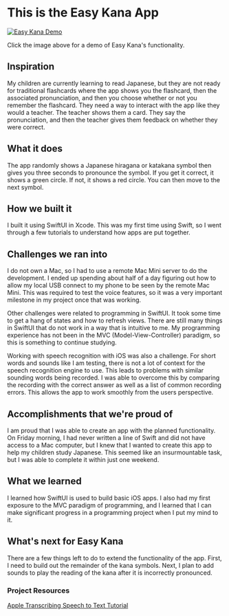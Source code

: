 # This is the Easy Kana App

[![Easy Kana Demo](https://img.youtube.com/vi/pQY_CtqvNAg/0.jpg)](https://youtu.be/pQY_CtqvNAg)

Click the image above for a demo of Easy Kana's functionality.

## Inspiration
My children are currently learning to read Japanese, but they are not ready for traditional flashcards where the app shows you the flashcard, then the associated pronunciation, and then you choose whether or not you remember the flashcard. They need a way to interact with the app like they would a teacher. The teacher shows them a card. They say the pronunciation, and then the teacher gives them feedback on whether they were correct.

## What it does
The app randomly shows a Japanese hiragana or katakana symbol then gives you three seconds to pronounce the symbol. If you get it correct, it shows a green circle. If not, it shows a red circle. You can then move to the next symbol.

## How we built it
I built it using SwiftUI in Xcode. This was my first time using Swift, so I went through a few tutorials to understand how apps are put together.

## Challenges we ran into
I do not own a Mac, so I had to use a remote Mac Mini server to do the development. I ended up spending about half of a day figuring out how to allow my local USB connect to my phone to be seen by the remote Mac Mini. This was required to test the voice features, so it was a very important milestone in my project once that was working.

Other challenges were related to programming in SwiftUI. It took some time to get a hang of states and how to refresh views. There are still many things in SwiftUI that do not work in a way that is intuitive to me. My programming experience has not been in the MVC (Model-View-Controller) paradigm, so this is something to continue studying.

Working with speech recognition with iOS was also a challenge. For short words and sounds like I am testing, there is not a lot of context for the speech recognition engine to use. This leads to problems with similar sounding words being recorded. I was able to overcome this by comparing the recording with the correct answer as well as a list of common recording errors. This allows the app to work smoothly from the users perspective.

## Accomplishments that we're proud of
I am proud that I was able to create an app with the planned functionality. On Friday morning, I had never written a line of Swift and did not have access to a Mac computer, but I knew that I wanted to create this app to help my children study Japanese. This seemed like an insurmountable task, but I was able to complete it within just one weekend.

## What we learned
I learned how SwiftUI is used to build basic iOS apps. I also had my first exposure to the MVC paradigm of programming, and I learned that I can make significant progress in a programming project when I put my mind to it.

## What's next for Easy Kana
There are a few things left to do to extend the functionality of the app. First, I need to build out the remainder of the kana symbols. Next, I plan to add sounds to play the reading of the kana after it is incorrectly pronounced.

### Project Resources
[Apple Transcribing Speech to Text Tutorial](https://developer.apple.com/tutorials/app-dev-training/transcribing-speech-to-text)
